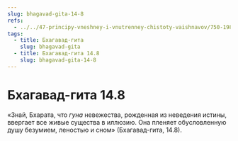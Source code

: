 ```yaml
---
slug: bhagavad-gita-14-8
refs:
  - ../../47-principy-vneshney-i-vnutrenney-chistoty-vaishnavov/750-1983-04-29-b-o-vazhnosti-soblyudeniya-reguliruyushhih-printsipov.md
tags:
  - title: Бхагавад-гита
    slug: bhagavad-gita
  - title: Бхагавад-гита 14.8
    slug: bhagavad-gita-14-8
---
```


# Бхагавад-гита 14.8

«Знай, Бхарата, что *гуна* невежества, рожденная из неведения истины, ввергает все живые существа в иллюзию. Она пленяет обусловленную душу безумием, леностью и сном» (Бхагавад-гита, 14.8).

